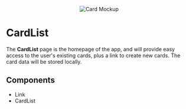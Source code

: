 <p align="center">
  <img alt="Card Mockup" src="https://cdn.jsdelivr.net/gh/jtmcgrath/book-bingo@8404ba3c/Design/Pages/Cards/page-cards.jpg" />
</p>

# CardList

The **CardList** page is the homepage of the app, and will provide easy access to the user's existing cards, plus a link to create new cards. The card data will be stored locally.

## Components

- Link
- CardList
